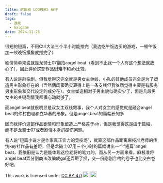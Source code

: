 ```yaml
---
title: 时廻者 LOOPERS 短评
draft: false
tags:
  - 游戏
  - Galgame
date: 2024-11-26
---
```

很短的短篇，不用Ctrl大法三个半小时能推完（我边吃午饭边买的游戏，一顿午饭加一顿晚饭摸鱼就推完了）

剧情简单来说就是龙骑士07翻拍angel beat（看到不止我一个人有这个想法就放心了），因此评价这部作品很难不和ab比较。

有人说是群像剧，但我觉得这完全就是男女主单线，小队的其他成员完全是为了塑造男主形象存在的（当然俩闺蜜确实算得上是一条支线但我依然觉得主要是有服务男主形象和交代设定的成分在）。女主塑造相对于男主貌似确实少了，但是几段男女主的关键剧情我都很心动就够了。

而angel beat就很明显是双女主双线叙事，我个人对女主的感觉就是融合angel beat的仲村由理和立华奏的形象。但是angel beat的篇幅长的多

因而我评价这部作品剧情和形象塑造上严格差于ab，但是我觉得这是由于篇幅，而不是龙骑士07或者剧情本身的硬伤问题。

有人说“短篇小说才是作家真正实力的竞技场”，就算这部作品距离麻枝准老师的传统key社作品有差距，但是龙骑士07用三个小时的篇幅讲出一个“短篇”angel beat，我依旧是认为是能体现这位老将的笔力的。而从另一方面来看，麻枝准将angel beat弄分割商法改编成gal还弄砸了捏，交一份刚刚合格的卷子也比交白卷好吧。

<p xmlns:cc="http://creativecommons.org/ns#" >This work is licensed under <a href="https://creativecommons.org/licenses/by/4.0/?ref=chooser-v1" target="_blank" rel="license noopener noreferrer" style="display:inline-block;">CC BY 4.0<img style="height:22px!important;margin-left:3px;vertical-align:text-bottom;" src="https://www.arenadruid.top/attachments/cc.svg" alt=""><img style="height:22px!important;margin-left:3px;vertical-align:text-bottom;" src="https://www.arenadruid.top/attachments/by.svg" alt=""></a></p>